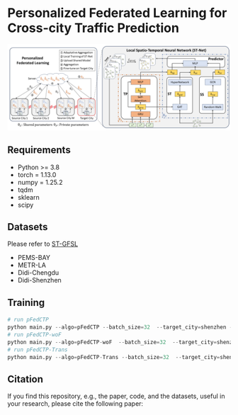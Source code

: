 # Personalized Federated Learning for Cross-city Traffic Prediction 
  <img src="pfedctp.png">

## Requirements
  
- Python >= 3.8  
- torch = 1.13.0
- numpy = 1.25.2
- tqdm
- sklearn
- scipy
  
## Datasets  
  
Please refer to [ST-GFSL](https://github.com/RobinLu1209/ST-GFSL)
- PEMS-BAY  
- METR-LA
- Didi-Chengdu
- Didi-Shenzhen
  
## Training  
  ```python
# run pFedCTP 
python main.py --algo=pFedCTP --batch_size=32  --target_city=shenzhen --num_rounds=90 --local_epochs=150 --target_epochs=50 --gcn_layers=1
# run pFedCTP-woF
python main.py --algo=pFedCTP-woF  --batch_size=32  --target_city=shenzhen --num_rounds=90  --local_epochs=150 --gcn_layers=1
# run pFedCTP-Trans
python main.py --algo=pFedCTP-Trans --batch_size=32  --target_city=shenzhen --num_rounds=90  --target_epochs=50 --gcn_layers=1
   ```
  
## Citation  
  If you find this repository, e.g., the paper, code, and the datasets, useful in your research, please cite the following paper:
